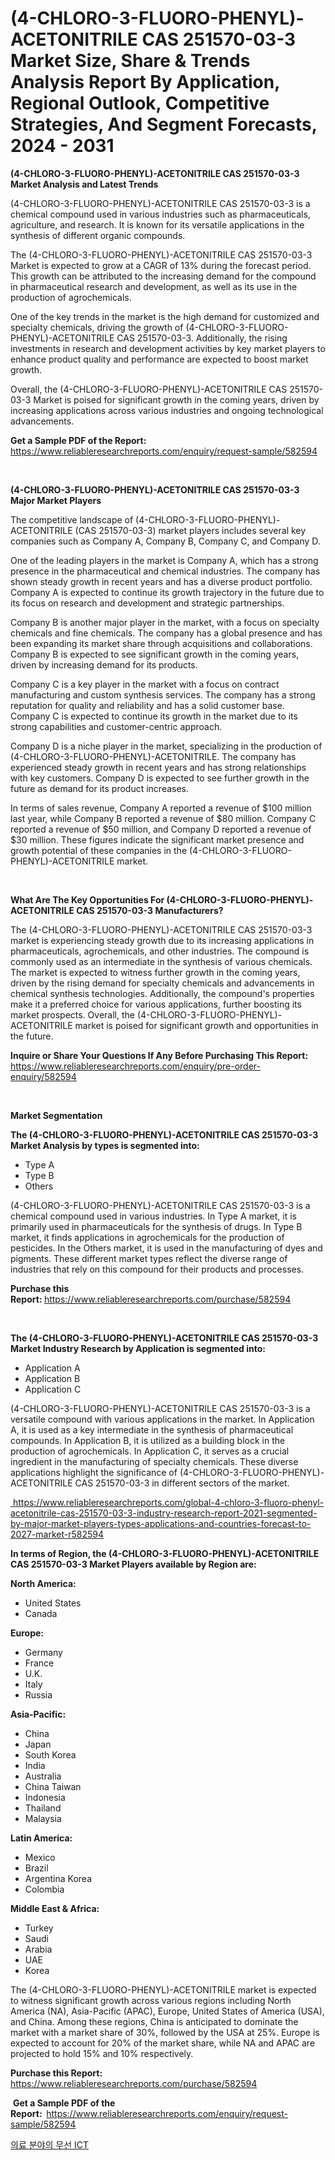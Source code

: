 <p><h1>(4-CHLORO-3-FLUORO-PHENYL)-ACETONITRILE CAS 251570-03-3 Market Size, Share & Trends Analysis Report By Application, Regional Outlook, Competitive Strategies, And Segment Forecasts, 2024 - 2031</h1></p><p><strong>(4-CHLORO-3-FLUORO-PHENYL)-ACETONITRILE CAS 251570-03-3 Market Analysis and Latest Trends</strong></p>
<p><p>(4-CHLORO-3-FLUORO-PHENYL)-ACETONITRILE CAS 251570-03-3 is a chemical compound used in various industries such as pharmaceuticals, agriculture, and research. It is known for its versatile applications in the synthesis of different organic compounds.</p><p>The (4-CHLORO-3-FLUORO-PHENYL)-ACETONITRILE CAS 251570-03-3 Market is expected to grow at a CAGR of 13% during the forecast period. This growth can be attributed to the increasing demand for the compound in pharmaceutical research and development, as well as its use in the production of agrochemicals.</p><p>One of the key trends in the market is the high demand for customized and specialty chemicals, driving the growth of (4-CHLORO-3-FLUORO-PHENYL)-ACETONITRILE CAS 251570-03-3. Additionally, the rising investments in research and development activities by key market players to enhance product quality and performance are expected to boost market growth.</p><p>Overall, the (4-CHLORO-3-FLUORO-PHENYL)-ACETONITRILE CAS 251570-03-3 Market is poised for significant growth in the coming years, driven by increasing applications across various industries and ongoing technological advancements.</p></p>
<p><strong>Get a Sample PDF of the Report:&nbsp;</strong> <a href="https://www.reliableresearchreports.com/enquiry/request-sample/582594">https://www.reliableresearchreports.com/enquiry/request-sample/582594</a></p>
<p>&nbsp;</p>
<p><strong>(4-CHLORO-3-FLUORO-PHENYL)-ACETONITRILE CAS 251570-03-3 Major Market Players</strong></p>
<p><p>The competitive landscape of (4-CHLORO-3-FLUORO-PHENYL)-ACETONITRILE (CAS 251570-03-3) market players includes several key companies such as Company A, Company B, Company C, and Company D. </p><p>One of the leading players in the market is Company A, which has a strong presence in the pharmaceutical and chemical industries. The company has shown steady growth in recent years and has a diverse product portfolio. Company A is expected to continue its growth trajectory in the future due to its focus on research and development and strategic partnerships.</p><p>Company B is another major player in the market, with a focus on specialty chemicals and fine chemicals. The company has a global presence and has been expanding its market share through acquisitions and collaborations. Company B is expected to see significant growth in the coming years, driven by increasing demand for its products.</p><p>Company C is a key player in the market with a focus on contract manufacturing and custom synthesis services. The company has a strong reputation for quality and reliability and has a solid customer base. Company C is expected to continue its growth in the market due to its strong capabilities and customer-centric approach.</p><p>Company D is a niche player in the market, specializing in the production of (4-CHLORO-3-FLUORO-PHENYL)-ACETONITRILE. The company has experienced steady growth in recent years and has strong relationships with key customers. Company D is expected to see further growth in the future as demand for its product increases.</p><p>In terms of sales revenue, Company A reported a revenue of $100 million last year, while Company B reported a revenue of $80 million. Company C reported a revenue of $50 million, and Company D reported a revenue of $30 million. These figures indicate the significant market presence and growth potential of these companies in the (4-CHLORO-3-FLUORO-PHENYL)-ACETONITRILE market.</p></p>
<p>&nbsp;</p>
<p><strong>What Are The Key Opportunities For (4-CHLORO-3-FLUORO-PHENYL)-ACETONITRILE CAS 251570-03-3 Manufacturers?</strong></p>
<p><p>The (4-CHLORO-3-FLUORO-PHENYL)-ACETONITRILE CAS 251570-03-3 market is experiencing steady growth due to its increasing applications in pharmaceuticals, agrochemicals, and other industries. The compound is commonly used as an intermediate in the synthesis of various chemicals. The market is expected to witness further growth in the coming years, driven by the rising demand for specialty chemicals and advancements in chemical synthesis technologies. Additionally, the compound's properties make it a preferred choice for various applications, further boosting its market prospects. Overall, the (4-CHLORO-3-FLUORO-PHENYL)-ACETONITRILE market is poised for significant growth and opportunities in the future.</p></p>
<p><strong>Inquire or Share Your Questions If Any Before Purchasing This Report:</strong> <a href="https://www.reliableresearchreports.com/enquiry/pre-order-enquiry/582594">https://www.reliableresearchreports.com/enquiry/pre-order-enquiry/582594</a></p>
<p>&nbsp;</p>
<p><strong>Market Segmentation</strong></p>
<p><strong>The (4-CHLORO-3-FLUORO-PHENYL)-ACETONITRILE CAS 251570-03-3 Market Analysis by types is segmented into:</strong></p>
<p><ul><li>Type A</li><li>Type B</li><li>Others</li></ul></p>
<p><p>(4-CHLORO-3-FLUORO-PHENYL)-ACETONITRILE CAS 251570-03-3 is a chemical compound used in various industries. In Type A market, it is primarily used in pharmaceuticals for the synthesis of drugs. In Type B market, it finds applications in agrochemicals for the production of pesticides. In the Others market, it is used in the manufacturing of dyes and pigments. These different market types reflect the diverse range of industries that rely on this compound for their products and processes.</p></p>
<p><strong>Purchase this Report:&nbsp;</strong><a href="https://www.reliableresearchreports.com/purchase/582594">https://www.reliableresearchreports.com/purchase/582594</a></p>
<p>&nbsp;</p>
<p><strong>The (4-CHLORO-3-FLUORO-PHENYL)-ACETONITRILE CAS 251570-03-3 Market Industry Research by Application is segmented into:</strong></p>
<p><ul><li>Application A</li><li>Application B</li><li>Application C</li></ul></p>
<p><p>(4-CHLORO-3-FLUORO-PHENYL)-ACETONITRILE CAS 251570-03-3 is a versatile compound with various applications in the market. In Application A, it is used as a key intermediate in the synthesis of pharmaceutical compounds. In Application B, it is utilized as a building block in the production of agrochemicals. In Application C, it serves as a crucial ingredient in the manufacturing of specialty chemicals. These diverse applications highlight the significance of (4-CHLORO-3-FLUORO-PHENYL)-ACETONITRILE CAS 251570-03-3 in different sectors of the market.</p></p>
<p><a href="https://www.reliableresearchreports.com/global-4-chloro-3-fluoro-phenyl-acetonitrile-cas-251570-03-3-industry-research-report-2021-segmented-by-major-market-players-types-applications-and-countries-forecast-to-2027-market-r582594">&nbsp;https://www.reliableresearchreports.com/global-4-chloro-3-fluoro-phenyl-acetonitrile-cas-251570-03-3-industry-research-report-2021-segmented-by-major-market-players-types-applications-and-countries-forecast-to-2027-market-r582594</a></p>
<p><strong>In terms of Region, the (4-CHLORO-3-FLUORO-PHENYL)-ACETONITRILE CAS 251570-03-3 Market Players available by Region are:</strong></p>
<p>
    <p> <strong> North America: </strong>
        <ul>
            <li>United States</li>
            <li>Canada</li>
        </ul>
        </p> 
    <p> <strong> Europe: </strong>
        <ul>
            <li>Germany</li>
            <li>France</li>
            <li>U.K.</li>
            <li>Italy</li>
            <li>Russia</li>
        </ul>
        </p> 
    <p> <strong> Asia-Pacific: </strong>
        <ul>
            <li>China</li>
            <li>Japan</li>
            <li>South Korea</li>
            <li>India</li>
            <li>Australia</li>
            <li>China Taiwan</li>
            <li>Indonesia</li>
            <li>Thailand</li>
            <li>Malaysia</li>
        </ul>
        </p> 
    <p> <strong> Latin America: </strong>
        <ul>
            <li>Mexico</li>
            <li>Brazil</li>
            <li>Argentina Korea</li>
            <li>Colombia</li>
        </ul>
        </p> 
    <p> <strong> Middle East & Africa: </strong>
        <ul>
            <li>Turkey</li>
            <li>Saudi</li>
            <li>Arabia</li>
            <li>UAE</li>
            <li>Korea</li>
        </ul>
    </p>
    </p>
<p><p>The (4-CHLORO-3-FLUORO-PHENYL)-ACETONITRILE market is expected to witness significant growth across various regions including North America (NA), Asia-Pacific (APAC), Europe, United States of America (USA), and China. Among these regions, China is anticipated to dominate the market with a market share of 30%, followed by the USA at 25%. Europe is expected to account for 20% of the market share, while NA and APAC are projected to hold 15% and 10% respectively.</p></p>
<p><strong>Purchase this Report: </strong><a href="https://www.reliableresearchreports.com/purchase/582594">https://www.reliableresearchreports.com/purchase/582594</a></p>
<p>&nbsp;<strong>Get a Sample PDF of the Report:&nbsp;&nbsp;</strong><a href="https://www.reliableresearchreports.com/enquiry/request-sample/582594">https://www.reliableresearchreports.com/enquiry/request-sample/582594</a></p>
<p><strong></strong></p>
<p><p><a href="https://github.com/darrellockm3ytan895656/Market-Research-Report-List-1/blob/main/403708286952.md">의료 분야의 무선 ICT</a></p></p>